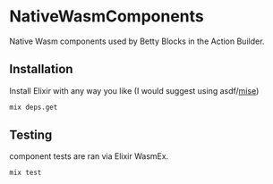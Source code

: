 # NativeWasmComponents

Native Wasm components used by Betty Blocks in the Action Builder.

## Installation

Install Elixir with any way you like (I would suggest using asdf/[mise](https://mise.jdx.dev/getting-started.html))

```sh
mix deps.get
```

## Testing

component tests are ran via Elixir WasmEx.

```sh
mix test
```
